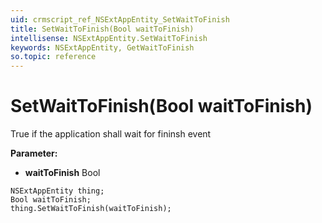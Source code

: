 ```yaml
---
uid: crmscript_ref_NSExtAppEntity_SetWaitToFinish
title: SetWaitToFinish(Bool waitToFinish)
intellisense: NSExtAppEntity.SetWaitToFinish
keywords: NSExtAppEntity, GetWaitToFinish
so.topic: reference
---
```


# SetWaitToFinish(Bool waitToFinish)

True if the application shall wait for fininsh event

**Parameter:** 
 - **waitToFinish** Bool

```crmscript
NSExtAppEntity thing;
Bool waitToFinish;
thing.SetWaitToFinish(waitToFinish);
```

